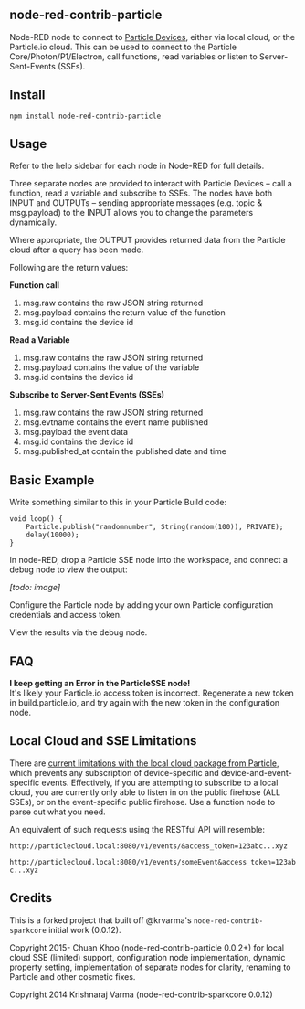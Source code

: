 node-red-contrib-particle
-------------------------

Node-RED node to connect to [Particle Devices](https://www.particle.io/), either via local cloud, or the Particle.io cloud. This can be used to connect to the Particle Core/Photon/P1/Electron, call functions, read variables or listen to Server-Sent-Events (SSEs).

Install
-------

    npm install node-red-contrib-particle

Usage
-----

Refer to the help sidebar for each node in Node-RED for full details.

Three separate nodes are provided to interact with Particle Devices – call a function, read a variable and subscribe to SSEs. The nodes have both INPUT and OUTPUTs – sending appropriate messages (e.g. topic & msg.payload) to the INPUT allows you to change the parameters dynamically.

Where appropriate, the OUTPUT provides returned data from the Particle cloud after a query has been made.

Following are the return values:

**Function call**
 1. msg.raw contains the raw JSON string returned
 2. msg.payload contains the return value of the function
 3. msg.id contains the device id

**Read a Variable**
 1. msg.raw contains the raw JSON string returned
 2. msg.payload contains the value of the variable
 3. msg.id contains the device id

**Subscribe to Server-Sent Events (SSEs)**
 1. msg.raw contains the raw JSON string returned
 2. msg.evtname contains the event name published
 3. msg.payload the event data
 4. msg.id contains the device id
 5. msg.published_at contain the published date and time


Basic Example
-------------

Write something similar to this in your Particle Build code:

```
void loop() {
    Particle.publish("randomnumber", String(random(100)), PRIVATE);
    delay(10000);
}
```

In node-RED, drop a Particle SSE node into the workspace, and connect a debug node to view the output:

_[todo: image]_

Configure the Particle node by adding your own Particle configuration credentials and access token.

View the results via the debug node.


FAQ
---

  **I keep getting an Error in the ParticleSSE node!**  
  It's likely your Particle.io access token is incorrect. Regenerate a new token in build.particle.io, and try again with the new token in the configuration node.



Local Cloud and SSE Limitations
-------------------------------

There are [current limitations with the local cloud package from Particle](https://github.com/spark/spark-server/issues/53), which prevents any subscription of device-specific and device-and-event-specific events. Effectively, if you are attempting to subscribe to a local cloud, you are currently only able to listen in on the public firehose (ALL SSEs), or on the event-specific public firehose. Use a function node to parse out what you need.

An equivalent of such requests using the RESTful API will resemble:

`http://particlecloud.local:8080/v1/events/&access_token=123abc...xyz`

`http://particlecloud.local:8080/v1/events/someEvent&access_token=123abc...xyz`


Credits
-------

This is a forked project that built off @krvarma's `node-red-contrib-sparkcore` initial work (0.0.12).

Copyright 2015- Chuan Khoo (node-red-contrib-particle 0.0.2+) for local cloud SSE (limited) support, configuration node implementation, dynamic property setting, implementation of separate nodes for clarity, renaming to Particle and other cosmetic fixes.

Copyright 2014 Krishnaraj Varma (node-red-contrib-sparkcore 0.0.12)
